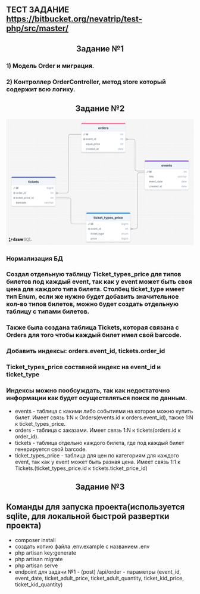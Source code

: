 ## ТЕСТ ЗАДАНИЕ https://bitbucket.org/nevatrip/test-php/src/master/


<h2 align="center">Задание №1</h2>

### 1) Модель Order и миграция.
### 2) Контроллер OrderController, метод store который содержит всю логику.

<h2 align="center">Задание №2</h2>

<div>
    <img src="public/draw/drawSQL.png" alt="draw">
</div>

### Нормализация БД

### Создал отдельную таблицу Ticket_types_price для типов билетов под каждый event, так как у event может быть своя цена для каждого типа билета. Столбец ticket_type имеет тип Enum, если же нужно будет добавить значительное кол-во типов билетов, можно будет создать отдельную таблицу с типами билетов.
### Также была создана таблица Tickets, которая связана с Orders для того чтобы каждый билет имел свой barcode. 
### Добавить индексы: orders.event_id, tickets.order_id
### Ticket_types_price составной индекс на event_id и ticket_type
### Индексы можно пообсуждать, так как недостаточно информации как будет осуществляться поиск по данным.
* events - таблица с какими либо событиями на которое можно купить билет. Имеет связь 1:N к Orders(events.id к orders.event_id), также 1:N к
ticket_types_price. 
* orders - таблица с заказами. Имеет связь 1:N к tickets(orders.id к order_id).
* tickets - таблица отдельно каждого билета, где под каждый билет генерируется свой barcode.
* ticket_types_price - таблица для цен по категориям для каждого event, так как у event может быть разная цена. Имеет
связь 1:1 к Tickets.(ticket_types_price.id к tickets.ticket_price_id)

<h2 align="center">Задание №3</h2>

## Команды для запуска проекта(используется sqlite, для локальной быстрой развертки проекта)
* composer install
* создать копию файла .env.example с названием .env
* php artisan key:generate
* php artisan migrate
* php artisan serve
* endpoint для задачи №1 - (post) /api/order   - параметры (event_id, event_date, ticket_adult_price, ticket_adult_quantity, ticket_kid_price, ticket_kid_quantity)



